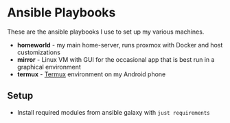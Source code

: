 # Ansible Playbooks

These are the ansible playbooks I use to set up my various machines.

- **homeworld** - my main home-server, runs proxmox with Docker and host customizations
- **mirror** - Linux VM with GUI for the occasional app that is best run in a graphical environment
- **termux** - [Termux](https://termux.dev/en/) environment on my Android phone 

## Setup
- Install required modules from ansible galaxy with `just requirements`
